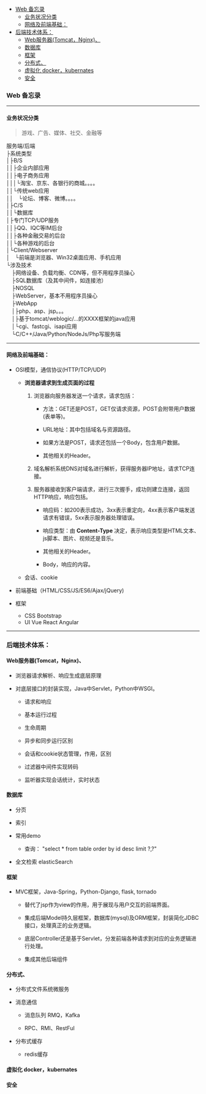 
<!-- vim-markdown-toc GFM -->

- [Web 备忘录](#web-备忘录)
  - [业务状况分类](#业务状况分类)
  - [网络及前端基础：](#网络及前端基础)
- [后端技术体系：](#后端技术体系)
  - [Web服务器(Tomcat，Nginx)、](#web服务器tomcatnginx)
  - [数据库](#数据库)
  - [框架](#框架)
  - [分布式、](#分布式)
  - [虚拟化 docker，kubernates](#虚拟化-dockerkubernates)
  - [安全](#安全)

<!-- vim-markdown-toc -->


### Web 备忘录

---


#### 业务状况分类
> 游戏、广告、媒体、社交、金融等

服务端/后端  
├系统类型  
│├B/S  
││├企业内部应用  
││├电子商务应用  
│││└淘宝、京东、各银行的商城。。。。  
││└传统web应用  
││　└论坛、博客、微博。。。。  
│├C/S  
││└数据库  
│├专门TCP/UDP服务  
││├QQ、IQC等IM后台  
││├各种金融交易的后台  
││└各种游戏的后台  
│└Client/Webserver  
│　└前端是浏览器、Win32桌面应用、手机应用  
└涉及技术  
　├网络设备、负载均衡、CDN等，但不用程序员操心  
　├SQL数据库（及其中间件，如连接池）  
　├NOSQL  
　├WebServer，基本不用程序员操心  
　├WebApp  
　│├php、asp、jsp。。。  
　│├基于tomcat/weblogic/...的XXXX框架的java应用  
　│└cgi、fastcgi、isapi应用  
　└C/C++/Java/Python/NodeJs/Php写服务端  

---


#### 网络及前端基础：
- OSI模型，通信协议(HTTP/TCP/UDP)
  - **浏览器请求到生成页面的过程**
    1. 浏览器向服务器发送一个请求，请求包括：  
        - 方法：GET还是POST，GET仅请求资源，POST会附带用户数据(表单等)。
        - URL地址：其中包括域名与资源路径。
        - 如果方法是POST，请求还包括一个Body，包含用户数据。

        - 其他相关的Header。

    2. 域名解析系统DNS对域名进行解析，获得服务器IP地址，请求TCP连接。

    3. 服务器接收到客户端请求，进行三次握手，成功则建立连接，返回HTTP响应，响应包括。
        - 响应码：如200表示成功，3xx表示重定向，4xx表示客户端发送请求有错误，5xx表示服务器处理错误。
        - 响应类型：由 **Content-Type** 决定，表示响应类型是HTML文本、js脚本、图片、视频还是音乐。
        - 其他相关的Header。

        - Body，响应的内容。

  - 会话、cookie

- 前端基础（HTML/CSS/JS/ES6/Ajax/jQuery)

- 框架
  - CSS Bootstrap
  - UI Vue React Angular

---


### 后端技术体系：

#### Web服务器(Tomcat，Nginx)、
  - 浏览器请求解析、响应生成底层原理

  - 对底层接口的封装实现，Java中Servlet，Python中WSGI。
    - 请求和响应
    - 基本运行过程
    - 生命周期
    - 异步和同步运行区别
    - 会话和cookie状态管理，作用，区别
    - 过滤器中间件实现转码

    - 监听器实现会话统计，实时状态


#### 数据库
- 分页

- 索引

- 常用demo
  - 查询：
    "select * from table order by id desc limit ?,?"

- 全文检索 elasticSearch


#### 框架

- MVC框架，Java-Spring，Python-Django, flask, tornado
  - 替代了jsp作为view的作用，用于展现与用户交互的前端界面。

  - 集成后端Model持久层框架，数据库(mysql)及ORM框架，封装简化JDBC接口，处理真正的业务逻辑。

  - 底层Controller还是基于Servlet，分发前端各种请求到对应的业务逻辑进行处理。

  - 集成其他后端组件


#### 分布式、
- 分布式文件系统微服务

- 消息通信
  - 消息队列 RMQ，Kafka

  - RPC、RMI、RestFul

- 分布式缓存
  - redis缓存


#### 虚拟化 docker，kubernates


#### 安全


